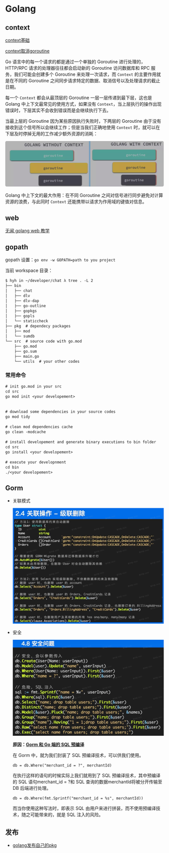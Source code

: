 # Golang

## context

[context基础](https://mp.weixin.qq.com/s?__biz=MzUzNTY5MzU2MA==&mid=2247484364&idx=1&sn=31dcd520b7d938f77a04ea79971464c0&chksm=fa80d25bcdf75b4de325fd57fca98198327250e31626ac7339e0141821e153b7579bb4eb94ee&token=298412984&lang=zh_CN#rd)

[context取消goroutine](https://zhuanlan.zhihu.com/p/136664236)

Go 语言中的每一个请求的都是通过一个单独的 Goroutine 进行处理的，HTTP/RPC 请求的处理器往往都会启动新的 Goroutine 访问数据库和 RPC 服务，我们可能会创建多个 Goroutine 来处理一次请求，而 `Context` 的主要作用就是在不同的 Goroutine 之间同步请求特定的数据、取消信号以及处理请求的截止日期。

每一个 `Context` 都会从最顶层的 Goroutine 一层一层传递到最下层，这也是 Golang 中上下文最常见的使用方式，如果没有 `Context`，当上层执行的操作出现错误时，下层其实不会收到错误而是会继续执行下去。

当最上层的 Goroutine 因为某些原因执行失败时，下两层的 Goroutine 由于没有接收到这个信号所以会继续工作；但是当我们正确地使用 `Context` 时，就可以在下层及时停掉无用的工作减少额外资源的消耗：

![image-20211226232903151](assets/image-20211226232903151.png)

 Golang 中上下文的最大作用：在不同 Goroutine 之间对信号进行同步避免对计算资源的浪费，与此同时 `Context` 还能携带以请求为作用域的键值对信息。

## web

[无闻 golang web 教学](https://studygolang.com/subject/479)

## gopath

gopath 设置：`go env -w GOPATH=path to you project`

当前 workspace 目录：

```shell
$ hyh in ~/developer/chat λ tree . -L 2
├── bin
│   ├── chat
│   ├── dlv
│   ├── dlv-dap
│   ├── go-outline
│   ├── gopkgs
│   ├── gopls
│   └── staticcheck
├── pkg  # dependecy packages
│   ├── mod
│   └── sumdb
└── src  # source code with go.mod
    ├── go.mod
    ├── go.sum
    ├── main.go
    └── utils  # your other codes
```

### 常用命令

```shell
# init go.mod in your src
cd src
go mod init <your developement>


# download some dependencies in your source codes
go mod tidy

# clean mod dependencies cache
go clean -modcache

# install developement and generate binary executions to bin folder
cd src
go install <your developement>

# execute your developnment
cd bin
./<your developement>
```

## Gorm

- 关联模式

  ![image-20220514152107343](assets/image-20220514152107343.png)

- 安全

  ![image-20220514164937115](assets/image-20220514164937115.png)

  **原因：[Gorm 和 Go 端的 SQL 预编译](https://blog.csdn.net/qq_39384184/article/details/108144309)**

  在 Gorm 中，就为我们封装了 SQL 预编译技术，可以供我们使用。

  ```cgo
  db = db.Where("merchant_id = ?", merchantId)
  ```

  在执行这样的语句的时候实际上我们就用到了 SQL 预编译技术，其中预编译的 SQL 语句merchant_id = ?和 SQL 查询的数据merchantId将被分开传输至 DB 后端进行处理。

  ```cgo
  db = db.Where(fmt.Sprintf("merchant_id = %s", merchantId))
  ```

  而当你使用这种写法时，即表示 SQL 由用户来进行拼装，而不使用预编译技术，随之可能带来的，就是 SQL 注入的风险。

## 发布

- [golang发布自己的pkg](https://blog.csdn.net/MrKorbin/article/details/111032300)
